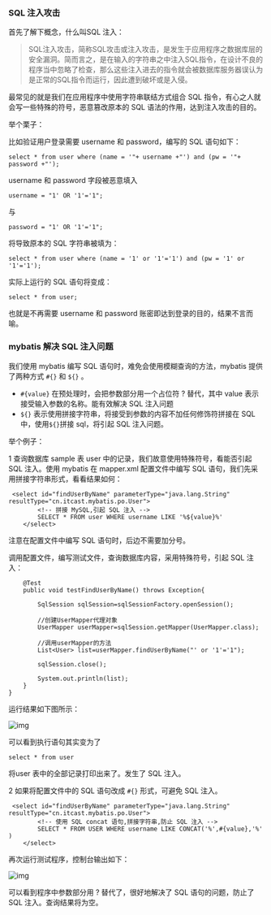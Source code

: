 ### SQL 注入攻击

首先了解下概念，什么叫SQL 注入：

> SQL注入攻击，简称SQL攻击或注入攻击，是发生于应用程序之数据库层的安全漏洞。简而言之，是在输入的字符串之中注入SQL指令，在设计不良的程序当中忽略了检查，那么这些注入进去的指令就会被数据库服务器误认为是正常的SQL指令而运行，因此遭到破坏或是入侵。

最常见的就是我们在应用程序中使用字符串联结方式组合 SQL 指令，有心之人就会写一些特殊的符号，恶意篡改原本的 SQL 语法的作用，达到注入攻击的目的。

举个栗子：

比如验证用户登录需要 username 和 password，编写的 SQL 语句如下：

```
select * from user where (name = '"+ username +"') and (pw = '"+ password +"');
```

username 和 password 字段被恶意填入

```
username = "1' OR '1'='1";
```

与

```
password = "1' OR '1'='1";
```

将导致原本的 SQL 字符串被填为：

```
select * from user where (name = '1' or '1'='1') and (pw = '1' or '1'='1');
```

实际上运行的 SQL 语句将变成：

```
select * from user;
```

也就是不再需要 username 和 password 账密即达到登录的目的，结果不言而喻。

### mybatis 解决 SQL 注入问题

我们使用 mybatis 编写 SQL 语句时，难免会使用模糊查询的方法，mybatis 提供了两种方式 `#{}` 和 `${}` 。

- `#{value}` 在预处理时，会把参数部分用一个占位符 ? 替代，其中 value 表示接受输入参数的名称。能有效解决 SQL 注入问题
- `${}` 表示使用拼接字符串，将接受到参数的内容不加任何修饰符拼接在 SQL 中，使用`${}`拼接 sql，将引起 SQL 注入问题。

举个例子：

1 查询数据库 sample 表 user 中的记录，我们故意使用特殊符号，看能否引起 SQL 注入。使用 mybatis 在 mapper.xml 配置文件中编写 SQL 语句，我们先采用拼接字符串形式，看看结果如何：

```
 <select id="findUserByName" parameterType="java.lang.String" resultType="cn.itcast.mybatis.po.User">
        <!-- 拼接 MySQL,引起 SQL 注入 -->
        SELECT * FROM user WHERE username LIKE '%${value}%'
    </select>
```

注意在配置文件中编写 SQL 语句时，后边不需要加分号。

调用配置文件，编写测试文件，查询数据库内容，采用特殊符号，引起 SQL 注入：

```
    @Test
    public void testFindUserByName() throws Exception{

        SqlSession sqlSession=sqlSessionFactory.openSession();

        //创建UserMapper代理对象
        UserMapper userMapper=sqlSession.getMapper(UserMapper.class);

        //调用userMapper的方法
        List<User> list=userMapper.findUserByName("' or '1'='1");

        sqlSession.close();

        System.out.println(list);
    }
}
```

运行结果如下图所示：

![img](http://wx1.sinaimg.cn/mw690/007el5a4gy1fujgmcak54j30sr06zgnd.jpg)

可以看到执行语句其实变为了

```
select * from user
```

将user 表中的全部记录打印出来了。发生了 SQL 注入。

2 如果将配置文件中的 SQL 语句改成 `#{}` 形式，可避免 SQL 注入。

```
 <select id="findUserByName" parameterType="java.lang.String" resultType="cn.itcast.mybatis.po.User">
        <!-- 使用 SQL concat 语句,拼接字符串,防止 SQL 注入 -->
        SELECT * FROM USER WHERE username LIKE CONCAT('%',#{value},'%' )
    </select>
```

再次运行测试程序，控制台输出如下：

![img](http://wx1.sinaimg.cn/mw690/007el5a4gy1fujgsn6g4mj30rz06c404.jpg)

可以看到程序中参数部分用 ? 替代了，很好地解决了 SQL 语句的问题，防止了 SQL 注入。查询结果将为空。